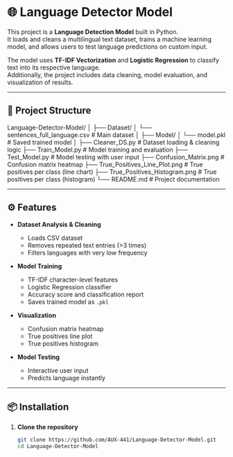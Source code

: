 # 🌐 Language Detector Model

This project is a **Language Detection Model** built in Python.  
It loads and cleans a multilingual text dataset, trains a machine learning model, and allows users to test language predictions on custom input.

The model uses **TF-IDF Vectorization** and **Logistic Regression** to classify text into its respective language.  
Additionally, the project includes data cleaning, model evaluation, and visualization of results.

---

## 📂 Project Structure

Language-Detector-Model/
│
├── Dataset/
│ └── sentences_full_language.csv # Main dataset
│
├── Model/
│ └── model.pkl # Saved trained model
│
├── Cleaner_DS.py # Dataset loading & cleaning logic
├── Train_Model.py # Model training and evaluation
├── Test_Model.py # Model testing with user input
├── Confusion_Matrix.png # Confusion matrix heatmap
├── True_Positives_Line_Plot.png # True positives per class (line chart)
├── True_Positives_Histogram.png # True positives per class (histogram)
└── README.md # Project documentation

---

## ⚙️ Features

- **Dataset Analysis & Cleaning**
  - Loads CSV dataset
  - Removes repeated text entries (>3 times)
  - Filters languages with very low frequency

- **Model Training**
  - TF-IDF character-level features
  - Logistic Regression classifier
  - Accuracy score and classification report
  - Saves trained model as `.pkl`

- **Visualization**
  - Confusion matrix heatmap
  - True positives line plot
  - True positives histogram

- **Model Testing**
  - Interactive user input
  - Predicts language instantly

---

## 📦 Installation

1. **Clone the repository**
   ```bash
   git clone https://github.com/AUX-441/Language-Detector-Model.git
   cd Language-Detector-Model
